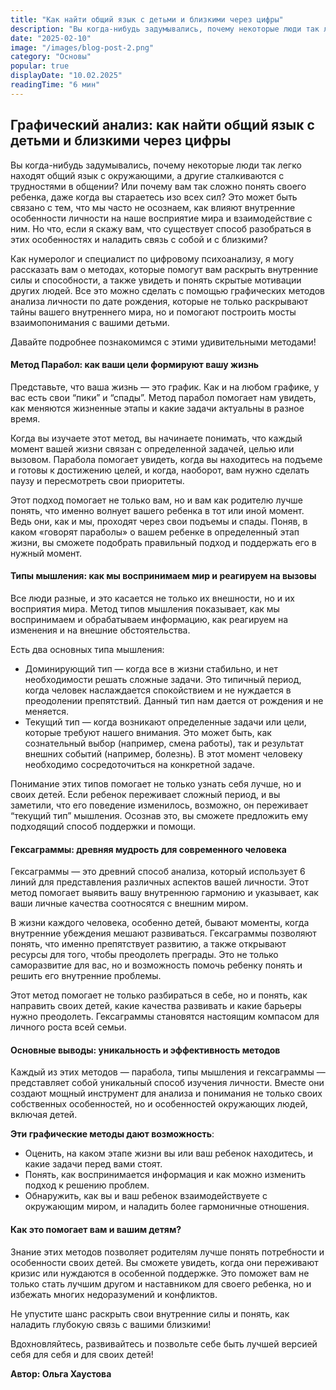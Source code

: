 ```yaml
---
title: "Как найти общий язык с детьми и близкими через цифры"
description: "Вы когда-нибудь задумывались, почему некоторые люди так легко находят общий язык с окружающими, а другие сталкиваются с трудностями в общении? Или почему вам так сложно понять своего ребенка, даже когда вы стараетесь изо всех сил?"
date: "2025-02-10"
image: "/images/blog-post-2.png"
category: "Основы"
popular: true
displayDate: "10.02.2025"
readingTime: "6 мин"
---
```


## Графический анализ: как найти общий язык с детьми и близкими через цифры

Вы когда-нибудь задумывались, почему некоторые люди так легко находят общий язык с окружающими, а другие сталкиваются с трудностями в общении? Или почему вам так сложно понять своего ребенка, даже когда вы стараетесь изо всех сил?  Это может быть связано с тем, что мы часто не осознаем, как влияют внутренние особенности личности на наше восприятие мира и взаимодействие с ним. Но что, если я скажу вам, что существует способ разобраться в этих особенностях и наладить связь с собой и с близкими?

Как нумеролог и специалист по цифровому психоанализу, я могу рассказать вам о методах, которые помогут вам раскрыть внутренние силы и способности, а также увидеть и понять скрытые мотивации других людей. Все это можно сделать с помощью графических методов анализа личности по дате рождения, которые не только раскрывают тайны вашего внутреннего мира, но и помогают построить мосты взаимопонимания с вашими детьми.

Давайте подробнее познакомимся с этими удивительными методами!

#### Метод Парабол: как ваши цели формируют вашу жизнь

Представьте, что ваша жизнь — это график. Как и на любом графике, у вас есть свои “пики” и “спады”. Метод парабол помогает нам увидеть, как меняются жизненные этапы и какие задачи актуальны в разное время.

Когда вы изучаете этот метод, вы начинаете понимать, что каждый момент вашей жизни связан с определенной задачей, целью или вызовом. Парабола помогает увидеть, когда вы находитесь на подъеме и готовы к достижению целей, и когда, наоборот, вам нужно сделать паузу и пересмотреть свои приоритеты.

Этот подход помогает не только вам, но и вам как родителю лучше понять, что именно волнует вашего ребенка в тот или иной момент. Ведь они, как и мы, проходят через свои подъемы и спады. Поняв, в каком «говорят параболы» о вашем ребенке в определенный этап жизни, вы сможете подобрать правильный подход и поддержать его в нужный момент.

#### Типы мышления: как мы воспринимаем мир и реагируем на вызовы

Все люди разные, и это касается не только их внешности, но и их восприятия мира. Метод типов мышления показывает, как мы воспринимаем и обрабатываем информацию, как реагируем на изменения и на внешние обстоятельства.

Есть два основных типа мышления:

- Доминирующий тип — когда все в жизни стабильно, и нет необходимости решать сложные задачи. Это типичный период, когда человек наслаждается спокойствием и не нуждается в преодолении препятствий. Данный тип нам дается от рождения и не меняется. 
- Текущий тип — когда возникают определенные задачи или цели, которые требуют нашего внимания. Это может быть, как сознательный выбор (например, смена работы), так и результат внешних событий (например, болезнь). В этот момент человеку необходимо сосредоточиться на конкретной задаче.

Понимание этих типов помогает не только узнать себя лучше, но и своих детей. Если ребенок переживает сложный период, и вы заметили, что его поведение изменилось, возможно, он переживает “текущий тип” мышления. Осознав это, вы сможете предложить ему подходящий способ поддержки и помощи.

#### Гексаграммы: древняя мудрость для современного человека

Гексаграммы — это древний способ анализа, который использует 6 линий для представления различных аспектов вашей личности. Этот метод помогает выявить вашу внутреннюю гармонию и указывает, как ваши личные качества соотносятся с внешним миром.

В жизни каждого человека, особенно детей, бывают моменты, когда внутренние убеждения мешают развиваться. Гексаграммы позволяют понять, что именно препятствует развитию, а также открывают ресурсы для того, чтобы преодолеть преграды. Это не только саморазвитие для вас, но и возможность помочь ребенку понять и решить его внутренние проблемы.

Этот метод помогает не только разбираться в себе, но и понять, как направить своих детей, какие качества развивать и какие барьеры нужно преодолеть. Гексаграммы становятся настоящим компасом для личного роста всей семьи.

#### Основные выводы: уникальность и эффективность методов

Каждый из этих методов — парабола, типы мышления и гексаграммы — представляет собой уникальный способ изучения личности. Вместе они создают мощный инструмент для анализа и понимания не только своих собственных особенностей, но и особенностей окружающих людей, включая детей.

**Эти графические методы дают возможность**:

- Оценить, на каком этапе жизни вы или ваш ребенок находитесь, и какие задачи перед вами стоят.
- Понять, как воспринимается информация и как можно изменить подход к решению проблем.
- Обнаружить, как вы и ваш ребенок взаимодействуете с окружающим миром, и наладить более гармоничные отношения.

#### Как это помогает вам и вашим детям?

Знание этих методов позволяет родителям лучше понять потребности и особенности своих детей. Вы сможете увидеть, когда они переживают кризис или нуждаются в особенной поддержке. Это поможет вам не только стать лучшим другом и наставником для своего ребенка, но и избежать многих недоразумений и конфликтов.

Не упустите шанс раскрыть свои внутренние силы и понять, как наладить глубокую связь с вашими близкими!

Вдохновляйтесь, развивайтесь и позвольте себе быть лучшей версией себя для себя и для своих детей!

**Автор: Ольга Хаустова**

